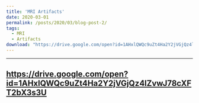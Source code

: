 ```yaml
---
title: 'MRI Artifacts'
date: 2020-03-01
permalink: /posts/2020/03/blog-post-2/
tags:
  - MRI
  - Artifacts
download: "https://drive.google.com/open?id=1AHxlQWQc9uZt4Ha2Y2jVGjQz4lZvwJ78cXFT2bX3s3U"
---
```

---
https://drive.google.com/open?id=1AHxlQWQc9uZt4Ha2Y2jVGjQz4lZvwJ78cXFT2bX3s3U
---

